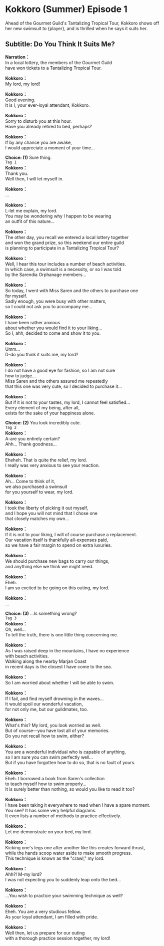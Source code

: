 # Kokkoro (Summer) Episode 1
Ahead of the Gourmet Guild's Tantalizing Tropical Tour, Kokkoro shows off her new swimsuit to {player}, and is thrilled when he says it suits her.
  
## Subtitle: Do You Think It Suits Me?
  
**Narration：**  
In a local lottery, the members of the Gourmet Guild  
have won tickets to a Tantalizing Tropical Tour.  
  
**Kokkoro：**  
My lord, my lord!  
  
**Kokkoro：**  
Good evening.  
It is I, your ever-loyal attendant, Kokkoro.  
  
**Kokkoro：**  
Sorry to disturb you at this hour.  
Have you already retired to bed, perhaps?  
  
**Kokkoro：**  
If by any chance you are awake,  
I would appreciate a moment of your time...  
  
**Choice: (1)**  Sure thing.  
`Tag 1`  
**Kokkoro：**  
Thank you.  
Well then, I will let myself in.  
  
**Kokkoro：**  
...  
  
**Kokkoro：**  
L-let me explain, my lord.  
You may be wondering why I happen to be wearing  
an outfit of this nature...  
  
**Kokkoro：**  
The other day, you recall we entered a local lottery together  
and won the grand prize, so this weekend our entire guild  
is planning to participate in a Tantalizing Tropical Tour?  
  
**Kokkoro：**  
Well, I hear this tour includes a number of beach activities.  
In which case, a swimsuit is a necessity, or so I was told  
by the Sarendia Orphanage members...  
  
**Kokkoro：**  
So today, I went with Miss Saren and the others to purchase one  
for myself.  
 Sadly enough, you were busy with other matters,  
so I could not ask you to accompany me...  
  
**Kokkoro：**  
I have been rather anxious  
about whether you would find it to your liking...  
So I, ahh, decided to come and show it to you.  
  
**Kokkoro：**  
Umm...  
D-do you think it suits me, my lord?  
  
**Kokkoro：**  
I do not have a good eye for fashion, so I am not sure  
how to judge...  
 Miss Saren and the others assured me repeatedly  
that this one was very cute, so I decided to purchase it...  
  
**Kokkoro：**  
But if it is not to your tastes, my lord, I cannot feel satisfied...  
Every element of my being, after all,  
exists for the sake of your happiness alone.  
  
**Choice: (2)**  You look incredibly cute.  
`Tag 2`  
**Kokkoro：**  
A-are you entirely certain?  
Ahh... Thank goodness...  
  
**Kokkoro：**  
Eheheh. That is quite the relief, my lord.  
I really was very anxious to see your reaction.  
  
**Kokkoro：**  
Ah... Come to think of it,  
 we also purchased a swimsuit  
for you yourself to wear, my lord.  
  
**Kokkoro：**  
I took the liberty of picking it out myself,  
and I hope you will not mind that I chose one  
that closely matches my own...  
  
**Kokkoro：**  
If it is not to your liking, I will of course purchase a replacement.  
Our vacation itself is thankfully all-expenses paid,  
so we have a fair margin to spend on extra luxuries.  
  
**Kokkoro：**  
We should purchase new bags to carry our things,  
and anything else we think we might need.  
  
**Kokkoro：**  
Eheh.  
I am so excited to be going on this outing, my lord.  
  
**Kokkoro：**  
...  
  
**Choice: (3)**  ...Is something wrong?  
`Tag 3`  
**Kokkoro：**  
Oh, well...  
To tell the truth, there is one little thing concerning me.  
  
**Kokkoro：**  
As I was raised deep in the mountains, I have no experience  
with beach activities.  
 Walking along the nearby Marjan Coast  
in recent days is the closest I have come to the sea.  
  
**Kokkoro：**  
So I am worried about whether I will be able to swim.  
  
**Kokkoro：**  
If I fail, and find myself drowning in the waves...  
It would spoil our wonderful vacation,  
for not only me, but our guildmates, too.  
  
**Kokkoro：**  
What's this? My lord, you look worried as well.  
But of course—you have lost all of your memories.  
Do you not recall how to swim, either?  
  
**Kokkoro：**  
You are a wonderful individual who is capable of anything,  
so I am sure you can swim perfectly well...  
But if you have forgotten how to do so, that is no fault of yours.  
  
**Kokkoro：**  
Eheh. I borrowed a book from Saren's collection  
to teach myself how to swim properly...  
It is surely better than nothing, so would you like to read it too?  
  
**Kokkoro：**  
I have been taking it everywhere to read when I have a spare moment.  
You see? It has some very helpful diagrams.  
It even lists a number of methods to practice effectively.  
  
**Kokkoro：**  
Let me demonstrate on your bed, my lord.  
  
**Kokkoro：**  
Kicking one's legs one after another like this creates forward thrust,  
while the hands scoop water aside to make smooth progress.  
This technique is known as the \"crawl,\" my lord.  
  
**Kokkoro：**  
Ahh?! M-my lord?  
I was not expecting you to suddenly leap onto the bed...  
  
**Kokkoro：**  
...You wish to practice your swimming technique as well?  
  
**Kokkoro：**  
Eheh. You are a very studious fellow.  
As your loyal attendant, I am filled with pride.  
  
**Kokkoro：**  
Well then, let us prepare for our outing  
with a thorough practice session together, my lord!  
